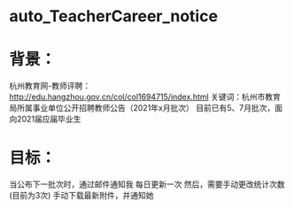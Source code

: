 # auto_TeacherCareer_notice

# 背景：
  杭州教育网-教师评聘：http://edu.hangzhou.gov.cn/col/col1694715/index.html
  关键词：杭州市教育局所属事业单位公开招聘教师公告（2021年x月批次）
  目前已有5、7月批次，面向2021届应届毕业生

# 目标：
 当公布下一批次时，通过邮件通知我
 每日更新一次
 然后，需要手动更改统计次数(目前为3次)
 手动下载最新附件，并通知她
